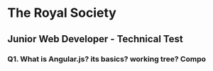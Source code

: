 
# The Royal Society

## Junior Web Developer - Technical Test

### Q1. What is Angular.js? its basics? working tree? Compo
### 

### 